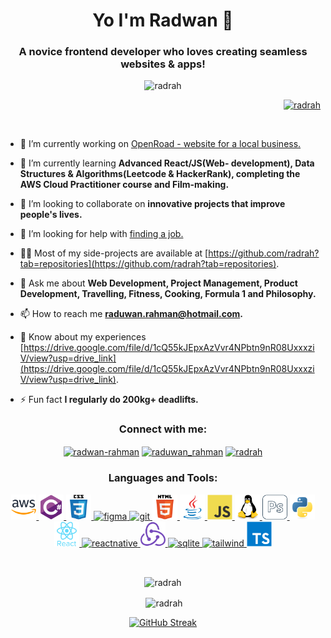 <h1 align="center">Yo I'm Radwan 👋</h1>
<h3 align="center">A novice frontend developer who loves creating seamless websites & apps!</h3>

<p align="center"> <img src="https://komarev.com/ghpvc/?username=radrah&label=Profile%20views&color=0e75b6&style=flat" alt="radrah" /> </p>

<p align="right"> <a href="https://github.com/ryo-ma/github-profile-trophy"><img src="https://github-profile-trophy.vercel.app/?username=radrah&theme=darkhub&title=Commits,PullRequest,Experience,Repositories,Issues,Stars" alt="radrah" /></a> </p>

<br>

- 🔭 I’m currently working on [OpenRoad - website for a local business.](https://openroad.nz/)

- 🌱 I’m currently learning **Advanced React/JS(Web- development), Data Structures & Algorithms(Leetcode & HackerRank), completing the AWS Cloud Practitioner course and Film-making.**

- 👯 I’m looking to collaborate on **innovative projects that improve people's lives.**

- 🤝 I’m looking for help with [finding a job.](https://www.linkedin.com/in/radwan-rahman/)

- 👨‍💻 Most of my side-projects are available at [https://github.com/radrah?tab=repositories](https://github.com/radrah?tab=repositories).

- 💬 Ask me about **Web Development, Project Management, Product Development, Travelling, Fitness, Cooking, Formula 1 and Philosophy.**

- 📫 How to reach me **raduwan.rahman@hotmail.com.**

- 📄 Know about my experiences [https://drive.google.com/file/d/1cQ55kJEpxAzVvr4NPbtn9nR08UxxxziV/view?usp=drive_link](https://drive.google.com/file/d/1cQ55kJEpxAzVvr4NPbtn9nR08UxxxziV/view?usp=drive_link).

- ⚡ Fun fact **I regularly do 200kg+ deadlifts.**

<h3 align="center">Connect with me:</h3>
<p align="center">
<a href="https://linkedin.com/in/radwan-rahman" target="blank"><img align="center" src="https://raw.githubusercontent.com/rahuldkjain/github-profile-readme-generator/master/src/images/icons/Social/linked-in-alt.svg" alt="radwan-rahman" height="30" width="40" /></a>
<a href="https://www.hackerrank.com/raduwan_rahman" target="blank"><img align="center" src="https://raw.githubusercontent.com/rahuldkjain/github-profile-readme-generator/master/src/images/icons/Social/hackerrank.svg" alt="raduwan_rahman" height="30" width="40" /></a>
<a href="https://www.leetcode.com/radrah" target="blank"><img align="center" src="https://raw.githubusercontent.com/rahuldkjain/github-profile-readme-generator/master/src/images/icons/Social/leet-code.svg" alt="radrah" height="30" width="40" /></a>
</p>

<h3 align="center">Languages and Tools:</h3>
<p align="center"> <a href="https://aws.amazon.com" target="_blank" rel="noreferrer"> <img src="https://raw.githubusercontent.com/devicons/devicon/master/icons/amazonwebservices/amazonwebservices-original-wordmark.svg" alt="aws" width="40" height="40"/> </a> <a href="https://www.w3schools.com/cs/" target="_blank" rel="noreferrer"> <img src="https://raw.githubusercontent.com/devicons/devicon/master/icons/csharp/csharp-original.svg" alt="csharp" width="40" height="40"/> </a> <a href="https://www.w3schools.com/css/" target="_blank" rel="noreferrer"> <img src="https://raw.githubusercontent.com/devicons/devicon/master/icons/css3/css3-original-wordmark.svg" alt="css3" width="40" height="40"/> </a> <a href="https://www.figma.com/" target="_blank" rel="noreferrer"> <img src="https://www.vectorlogo.zone/logos/figma/figma-icon.svg" alt="figma" width="40" height="40"/> </a> <a href="https://git-scm.com/" target="_blank" rel="noreferrer"> <img src="https://www.vectorlogo.zone/logos/git-scm/git-scm-icon.svg" alt="git" width="40" height="40"/> </a> <a href="https://www.w3.org/html/" target="_blank" rel="noreferrer"> <img src="https://raw.githubusercontent.com/devicons/devicon/master/icons/html5/html5-original-wordmark.svg" alt="html5" width="40" height="40"/> </a> <a href="https://www.java.com" target="_blank" rel="noreferrer"> <img src="https://raw.githubusercontent.com/devicons/devicon/master/icons/java/java-original.svg" alt="java" width="40" height="40"/> </a> <a href="https://developer.mozilla.org/en-US/docs/Web/JavaScript" target="_blank" rel="noreferrer"> <img src="https://raw.githubusercontent.com/devicons/devicon/master/icons/javascript/javascript-original.svg" alt="javascript" width="40" height="40"/> </a> <a href="https://www.linux.org/" target="_blank" rel="noreferrer"> <img src="https://raw.githubusercontent.com/devicons/devicon/master/icons/linux/linux-original.svg" alt="linux" width="40" height="40"/> </a> <a href="https://www.photoshop.com/en" target="_blank" rel="noreferrer"> <img src="https://raw.githubusercontent.com/devicons/devicon/master/icons/photoshop/photoshop-line.svg" alt="photoshop" width="40" height="40"/> </a>  <a href="https://www.python.org" target="_blank" rel="noreferrer"> <img src="https://raw.githubusercontent.com/devicons/devicon/master/icons/python/python-original.svg" alt="python" width="40" height="40"/> </a> <a href="https://reactjs.org/" target="_blank" rel="noreferrer"> <img src="https://raw.githubusercontent.com/devicons/devicon/master/icons/react/react-original-wordmark.svg" alt="react" width="40" height="40"/> </a> <a href="https://reactnative.dev/" target="_blank" rel="noreferrer"> <img src="https://reactnative.dev/img/header_logo.svg" alt="reactnative" width="40" height="40"/> </a> <a href="https://redux.js.org" target="_blank" rel="noreferrer"> <img src="https://raw.githubusercontent.com/devicons/devicon/master/icons/redux/redux-original.svg" alt="redux" width="40" height="40"/> </a> <a href="https://www.sqlite.org/" target="_blank" rel="noreferrer"> <img src="https://www.vectorlogo.zone/logos/sqlite/sqlite-icon.svg" alt="sqlite" width="40" height="40"/> </a> <a href="https://tailwindcss.com/" target="_blank" rel="noreferrer"> <img src="https://www.vectorlogo.zone/logos/tailwindcss/tailwindcss-icon.svg" alt="tailwind" width="40" height="40"/> </a> <a href="https://www.typescriptlang.org/" target="_blank" rel="noreferrer"> <img src="https://raw.githubusercontent.com/devicons/devicon/master/icons/typescript/typescript-original.svg" alt="typescript" width="40" height="40"/> </a> </p>

<br>

<p align="center"><img align="center" src="https://github-readme-stats.vercel.app/api/top-langs?username=radrah&show_icons=true&locale=en&layout=compact&theme=dark" alt="radrah" /></p>

<p align="center">&nbsp;<img align="center" src="https://github-readme-stats.vercel.app/api?username=radrah&show_icons=true&locale=en&theme=dark" alt="radrah" /></p>

<p align="center"><a href="https://git.io/streak-stats"><img src="https://github-readme-streak-stats.herokuapp.com?user=radrah&theme=dark&date_format=j%2Fn%5B%2FY%5D" alt="GitHub Streak" /></a></p>

